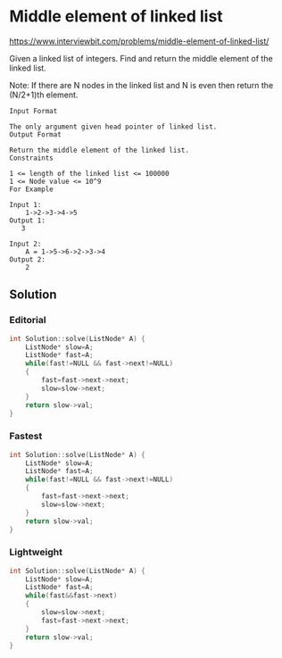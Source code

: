 # Middle element of linked list

https://www.interviewbit.com/problems/middle-element-of-linked-list/

Given a linked list of integers. Find and return the middle element of the linked list.

Note: If there are N nodes in the linked list and N is even then return the (N/2+1)th element.

```
Input Format

The only argument given head pointer of linked list.
Output Format

Return the middle element of the linked list.
Constraints

1 <= length of the linked list <= 100000
1 <= Node value <= 10^9 
For Example

Input 1:
    1->2->3->4->5
Output 1:
   3 

Input 2:
    A = 1->5->6->2->3->4
Output 2:
    2
```

## Solution

### Editorial
```cpp
int Solution::solve(ListNode* A) {
    ListNode* slow=A;
    ListNode* fast=A;
    while(fast!=NULL && fast->next!=NULL)
    {
        fast=fast->next->next;
        slow=slow->next;
    }
    return slow->val;
}
```

### Fastest
```cpp
int Solution::solve(ListNode* A) {
    ListNode* slow=A;
    ListNode* fast=A;
    while(fast!=NULL && fast->next!=NULL)
    {
        fast=fast->next->next;
        slow=slow->next;
    }
    return slow->val;
}
```

### Lightweight
```cpp
int Solution::solve(ListNode* A) {
    ListNode* slow=A;
    ListNode* fast=A;
    while(fast&&fast->next)
    {
        slow=slow->next;
        fast=fast->next->next;
    }
    return slow->val;
}
```

